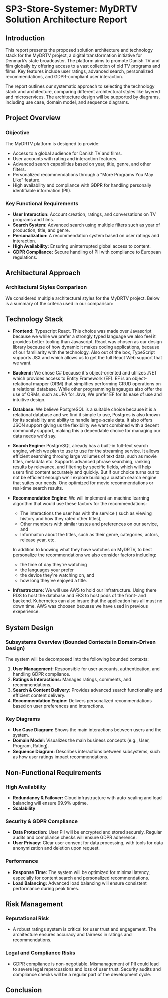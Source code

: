 # SP3-Store-Systemer: MyDRTV Solution Architecture Report

## Introduction
This report presents the proposed solution architecture and technology stack for the MyDRTV project, a digital transformation initiative for Denmark’s state broadcaster. The platform aims to promote Danish TV and film globally by offering access to a vast collection of old TV programs and films. Key features include user ratings, advanced search, personalized recommendations, and GDPR-compliant user interaction.

The report outlines our systematic approach to selecting the technology stack and architecture, comparing different architectural styles like layered and microservices. The architecture design will be supported by diagrams, including use case, domain model, and sequence diagrams.

## Project Overview

### Objective
The MyDRTV platform is designed to provide:
- Access to a global audience for Danish TV and films.
- User accounts with rating and interaction features.
- Advanced search capabilities based on year, title, genre, and other filters.
- Personalized recommendations through a "More Programs You May Like" feature.
- High availability and compliance with GDPR for handling personally identifiable information (PII).

### Key Functional Requirements
- **User Interaction:** Account creation, ratings, and conversations on TV programs and films.
- **Search System:** Advanced search using multiple filters such as year of production, title, and genre.
- **Personalization:** A recommendation system based on user ratings and interaction.
- **High Availability:** Ensuring uninterrupted global access to content.
- **GDPR Compliance:** Secure handling of PII with compliance to European regulations.

## Architectural Approach

### Architectural Styles Comparison
We considered multiple architectural styles for the MyDRTV project. Below is a summary of the criteria used in our comparison: 

## Technology Stack

- **Frontend:** Typescript React. This choice was made over Javascript because we while we prefer a strongly typed language we also feel it provides better tooling than Javascript. React was chosen as our design library because of how dynamic it makes coding applications, because of our familiarity with the technology. Also out of the box, TypeScript supports JSX and which allows us to get the full React Web support that we want.

- **Backend:** We chose C# because it's object-oriented and utilizes .NET which provides access to Entity Framework (EF). EF is an object-relational mapper (ORM) that simplifies performing CRUD operations on a relational database. While other programming langauges also offer the use of ORMs, such as JPA for Java, We prefer EF for its ease of use and intuitive design.

- **Database:** We believe PostgreSQL is a suitable choice because it is a relational database and we find it simple to use, Postgres is also known for its scalability and ability to handle large-scale data. It also offers JSON support giving us the flexibility we want combined with a decent community support, making this a dependable choice for managing our data needs we'd say.

- **Search Engine:** PostgreSQL already has a built-in full-text search engine, which we plan to use to use for the streaming service. It allows efficient searching throuhg large vollumes of text data, such as movie titles, metadata etc. Supports advanced phrase searching, ranking results by relevance, and filtering by specific fields, which will help users find content accurately and quickly. But if our choice turns out to not be efficient enough we'll explore building a custom search engine that suites our needs. One optimized for movie recommendations or real-time search results.

- **Recommendation Engine:** We will implement an machine learning algorithm that would use these factors for the recommendations:
    - The interactions the user has with the service ( such as viewing history and how they rated other titles),
    - Other members with similar tastes and preferences on our service, and
    - Informaiton about the titles, such as their genre, categories, actors, release year, etc.

    In addition to knowing what they have watches on MyDRTV, to best personalize the recommendations we also consider factors including:

    - the time of day they're watching
    - the languages your prefer
    - the device they're watching on, and
    - how long they've enjoyed a title.

- **Infrastructure:** We will use AWS to hold our infratructure. Using there RDS to host the database and EKS to host pods of the front- and backend. Kubernetes can also insure that the application has all must no down time. AWS was choosen becuase we have used in previous exeperience. 

## System Design

### Subsystems Overview (Bounded Contexts in Domain-Driven Design)
The system will be decomposed into the following bounded contexts:
1. **User Management:** Responsible for user accounts, authentication, and handling GDPR compliance.
2. **Ratings & Interactions:** Manages ratings, comments, and recommendations.
3. **Search & Content Delivery:** Provides advanced search functionality and efficient content delivery.
4. **Recommendation Engine:** Delivers personalized recommendations based on user preferences and interactions.

### Key Diagrams
- **Use Case Diagram:** Shows the main interactions between users and the system.
- **Domain Model:** Visualizes the main business concepts (e.g., User, Program, Rating).
- **Sequence Diagram:** Describes interactions between subsystems, such as how user ratings impact recommendations.

## Non-Functional Requirements

### High Availability
- **Redundancy & Failover:** Cloud infrastructure with auto-scaling and load balancing will ensure 99.9% uptime.
- **Scalability**

### Security & GDPR Compliance
- **Data Protection:** User PII will be encrypted and stored securely. Regular audits and compliance checks will ensure GDPR adherence.
- **User Privacy:** Clear user consent for data processing, with tools for data anonymization and deletion upon request.

### Performance
- **Response Time:** The system will be optimized for minimal latency, especially for content search and personalized recommendations.
- **Load Balancing:** Advanced load balancing will ensure consistent performance during peak times.

## Risk Management

### Reputational Risk
- A robust ratings system is critical for user trust and engagement. The architecture ensures accuracy and fairness in ratings and recommendations.

### Legal and Compliance Risks
- GDPR compliance is non-negotiable. Mismanagement of PII could lead to severe legal repercussions and loss of user trust. Security audits and compliance checks will be a regular part of the development cycle.

## Conclusion


